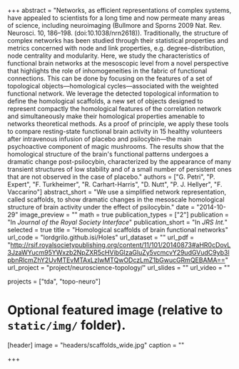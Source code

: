 +++
abstract = "Networks, as efficient representations of complex systems, have appealed to scientists for a long time and now permeate many areas of science, including neuroimaging (Bullmore and Sporns 2009 Nat. Rev. Neurosci. 10, 186–198. (doi:10.1038/nrn2618)). Traditionally, the structure of complex networks has been studied through their statistical properties and metrics concerned with node and link properties, e.g. degree-distribution, node centrality and modularity. Here, we study the characteristics of functional brain networks at the mesoscopic level from a novel perspective that highlights the role of inhomogeneities in the fabric of functional connections. This can be done by focusing on the features of a set of topological objects—homological cycles—associated with the weighted functional network. We leverage the detected topological information to define the homological scaffolds, a new set of objects designed to represent compactly the homological features of the correlation network and simultaneously make their homological properties amenable to networks theoretical methods. As a proof of principle, we apply these tools to compare resting-state functional brain activity in 15 healthy volunteers after intravenous infusion of placebo and psilocybin—the main psychoactive component of magic mushrooms. The results show that the homological structure of the brain's functional patterns undergoes a dramatic change post-psilocybin, characterized by the appearance of many transient structures of low stability and of a small number of persistent ones that are not observed in the case of placebo."
authors = ["G. Petri", "P. Expert",  "F. Turkheimer", "R. Carhart-Harris", "D. Nutt", "P. J. Hellyer", "F. Vaccarino"]
abstract_short = "We use a simplified network representation, called scaffolds, to show dramatic changes in the mesoscale homological structure of brain activity under the effect of psilocybin."
date = "2014-10-29"
image_preview = ""
math = true
publication_types = ["2"]
publication = "In *Journal of the Royal Society Interface*"
publication_short = "In *JRS Int.*"
selected = true
title = "Homological scaffolds of brain functional networks"
url_code = "lordgrilo.github.isi/Holes"
url_dataset = ""
url_pdf = "http://rsif.royalsocietypublishing.org/content/11/101/20140873#aHR0cDovL3JzaWYucm95YWxzb2NpZXR5cHVibGlzaGluZy5vcmcvY29udGVudC9yb3lpbnRlcmZhY2UvMTEvMTAxLzIwMTQwODczLmZ1bGwucGRmQEBAMA=="
url_project = "project/neuroscience-topology/"
url_slides = ""
url_video = ""

projects = ["tda", "topo-neuro"]

# Optional featured image (relative to `static/img/` folder).
[header]
image = "headers/scaffolds_wide.jpg"
caption = ""

+++

